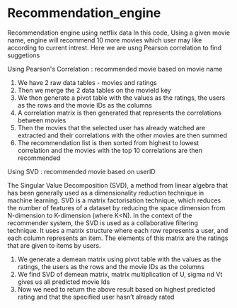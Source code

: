 # Recommendation_engine
Recommendation engine using netflix data
In this code, Using a given movie name, engine will recommend 10 more movies which user may like according to current intrest. Here we are usng Pearson correlation to find suggetions

Using Pearson's Correlation : recommended movie based on movie name 
1. We have 2 raw data tables - movies and ratings
2. Then we merge the 2 data tables on the movieId key 
3. We then generate a pivot table with the values as the ratings, the users as the rows and the movie IDs as the columns
4. A correlation matrix is then generated that represents the correlations between movies
5. Then the movies that the selected user has already watched are extracted and their correlations with the other movies are then summed
6. The recommendation list is then sorted from highest to lowest correlation and the movies with the top 10 correlations are then recommended

Using SVD : recommended movie based on userID

The Singular Value Decomposition (SVD), a method from linear algebra that has been generally used as a dimensionality reduction technique in machine learning. SVD is a matrix factorisation technique, which reduces the number of features of a dataset by reducing the space dimension from N-dimension to K-dimension (where K<N). In the context of the recommender system, the SVD is used as a collaborative filtering technique. It uses a matrix structure where each row represents a user, and each column represents an item. The elements of this matrix are the ratings that are given to items by users.

1. We generate a demean matrix using pivot table with the values as the ratings, the users as the rows and the movie IDs as the columns
2. We find SVD of demean matrix, matrix multiplication of U, sigma nd Vt gives us all predicted movie Ids
3. Now we need to return the above result based on  highest predicted rating  and that the specified user hasn’t already rated


